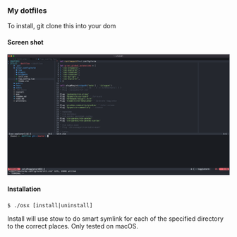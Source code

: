 ### My dotfiles

To install, git clone this into your dom

#### Screen shot

![Screenshot](public/screenshot.png)

#### Installation

`$ ./osx [install|uninstall]`

Install will use stow to do smart symlink for each of the specified directory to the correct places. 
Only tested on macOS.
